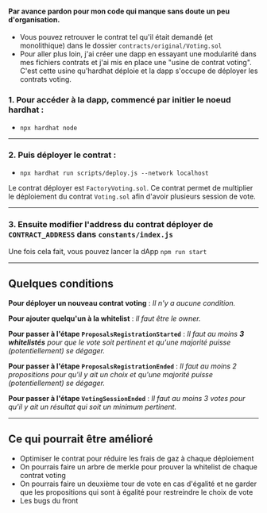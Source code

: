 
#### Par avance pardon pour mon code qui manque sans doute un peu d'organisation.
 - Vous pouvez retrouver le contrat tel qu'il était demandé (et monolithique) dans le dossier `contracts/original/Voting.sol`
 - Pour aller plus loin, j'ai créer une dapp en essayant une modularité dans mes fichiers contrats et j'ai mis en place une "usine de contrat voting". C'est cette usine qu'hardhat déploie et la dapp s'occupe de déployer les contrats voting.

### 1.  Pour accéder à la dapp, commencé par initier le noeud hardhat :
- `npx hardhat node` 
***

### 2. Puis déployer le contrat :
- `npx hardhat run scripts/deploy.js --network localhost`

Le contrat déployer est `FactoryVoting.sol`. Ce contrat permet de multiplier le déploiement du contrat `Voting.sol` afin d'avoir plusieurs session de vote.
***

### 3. Ensuite modifier l'address du contrat déployer de `CONTRACT_ADDRESS` dans `constants/index.js`

Une fois cela fait, vous pouvez lancer la dApp `npm run start`

***

## Quelques conditions

**Pour déployer un nouveau contrat voting** : *Il n'y a aucune condition.*

**Pour ajouter quelqu'un à la whitelist** : *Il faut être le owner.*

**Pour passer à l'étape `ProposalsRegistrationStarted`** : *Il faut au moins **3 whitelistés** pour que le vote soit pertinent et qu'une majorité puisse (potentiellement) se dégager.*

**Pour passer à l'étape `ProposalsRegistrationEnded`** : *Il faut au moins 2 propositions pour qu'il y ait un choix et qu'une majorité puisse (potentiellement) se dégager.*

**Pour passer à l'étape `VotingSessionEnded`** : *Il faut au moins 3 votes pour qu'il y ait un résultat qui soit un minimum pertinent.*

***
## Ce qui pourrait être amélioré

- Optimiser le contrat pour réduire les frais de gaz à chaque déploiement
- On pourrais faire un arbre de merkle  pour prouver la whitelist de chaque contrat voting 
- On pourrais faire un deuxième tour de vote en cas d'égalité et ne garder que les propositions qui sont à égalité pour restreindre le choix de vote 
- Les bugs  du front
